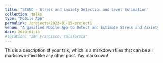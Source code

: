 ```yaml
---
title: "STAND - Stress and Anxiety Detection and Level Estimation"
collection: talks
type: "Mobile App"
permalink: /projects/2023-01-15-project1
venue: "A gamified Mobile App to Detect and Estimate Stress and Anxiety Level"
date: 2023-01-15
#location: "San Francisco, California"
---
```


This is a description of your talk, which is a markdown files that can be all markdown-ified like any other post. Yay markdown!
